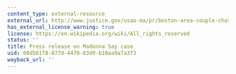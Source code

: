 ```yaml
---
content_type: external-resource
external_url: http://www.justice.gov/usao-ma/pr/boston-area-couple-charged-sex-trafficking-child
has_external_license_warning: true
license: https://en.wikipedia.org/wiki/All_rights_reserved
status: ''
title: Press release on Madonna Say case
uid: 08d561f8-877d-4470-83d9-b10aa9a7a3f3
wayback_url: ''
---
```


